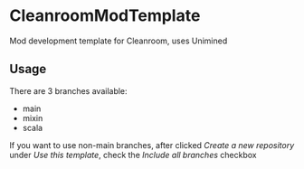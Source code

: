 # CleanroomModTemplate
Mod development template for Cleanroom, uses Unimined

## Usage
There are 3 branches available:
- main
- mixin
- scala

If you want to use non-main branches, after clicked *Create a new repository* under *Use this template*, check the *Include all branches* checkbox